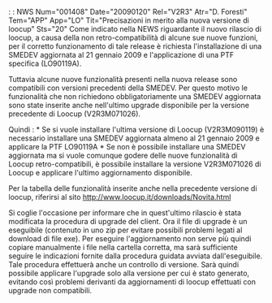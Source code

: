  :  : NWS Num="001408" Date="20090120" Rel="V2R3" Atr="D. Foresti" Tem="APP" App="LO" Tit="Precisazioni in merito alla nuova versione di loocup" Sts="20"
Come indicato nella NEWS riguardante il nuovo rilascio di loocup, a causa della non retro-compatibilità di alcune sue nuove funzioni, per il corretto funzionamento di tale release è richiesta l'installazione di una SMEDEV aggiornata al 21 gennaio 2009 e l'applicazione di una PTF
specifica (LO90119A).

Tuttavia alcune nuove funzionalità presenti nella nuova release sono compatibili con versioni precedenti della SMEDEV.
Per questo motivo le funzionalità che non richiedono obbligatoriamente una SMEDEV aggiornata sono state inserite anche nell'ultimo upgrade disponibile per la versione precedente di Loocup (V2R3M071026).

Quindi : 
\* Se si vuole installare l'ultima versione di Loocup (V2R3M090119) è necessario installare una SMEDEV aggiornata almeno al 21 gennaio 2009 e applicare la PTF LO90119A \* Se non è possibile installare una SMEDEV aggiornata ma si vuole comunque godere delle nuove funzionalità di Loocup retro-compatibili, è possibile installare la versione V2R3M071026 di Loocup
e applicare l'ultimo aggiornamento disponibile.

Per la tabella delle funzionalità inserite anche nella precedente versione di loocup, riferirsi al sito http://www.loocup.it/downloads/Novita.html

Si coglie l'occasione per informare che in quest'ultimo rilascio è stata modificata la procedura di upgrade del client.
Ora il file di upgrade è un eseguibile (contenuto in uno zip per evitare possibili problemi legati
al download di file exe). Per eseguire l'aggiornamento non serve più quindi copiare manualmente i file nella cartella corretta, ma sarà sufficiente seguire le indicazioni fornite dalla procedura
guidata avviata dall'eseguibile.
Tale procedura effettuerà anche un controllo di versione. Sarà quindi possibile applicare l'upgrade solo alla versione per cui è stato generato, evitando così problemi derivanti da aggiornamenti di loocup effettuati con upgrade non compatibili.
